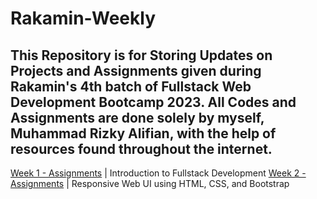 # Rakamin-Weekly
This Repository is for Storing Updates on Projects and Assignments given during Rakamin's 4th batch of Fullstack Web Development Bootcamp 2023. 
All Codes and Assignments are done solely by myself, Muhammad Rizky Alifian, with the help of resources found throughout the internet.
---
[Week 1 - Assignments](https://github.com/Majindesu/Rakamin-Weekly/tree/09259f9689106a88a36586b8ba5ab948f036272b/Week%201%20-%20Assignments) | Introduction to Fullstack Development
[Week 2 - Assignments](https://github.com/Majindesu/Rakamin-Weekly/tree/afc9de91fa95a20184b8a2c5a5f0db6b990166e1/Week%202%20-%20Assignments) | Responsive Web UI using HTML, CSS, and Bootstrap
